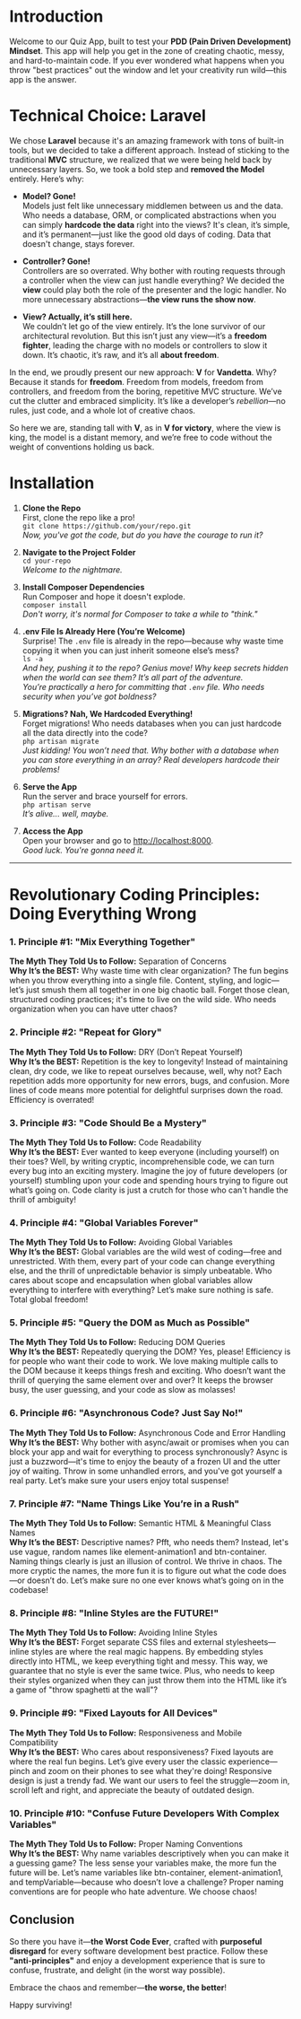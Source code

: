 
# Introduction

Welcome to our Quiz App, built to test your **PDD (Pain Driven Development) Mindset**. This app will help you get in the zone of creating chaotic, messy, and hard-to-maintain code. If you ever wondered what happens when you throw "best practices" out the window and let your creativity run wild—this app is the answer.


# Technical Choice: Laravel

We chose **Laravel** because it's an amazing framework with tons of built-in tools, but we decided to take a different approach. Instead of sticking to the traditional **MVC** structure, we realized that we were being held back by unnecessary layers. So, we took a bold step and **removed the Model** entirely. Here’s why:

- **Model? Gone!**  
  Models just felt like unnecessary middlemen between us and the data. Who needs a database, ORM, or complicated abstractions when you can simply **hardcode the data** right into the views? It's clean, it’s simple, and it’s permanent—just like the good old days of coding. Data that doesn't change, stays forever.

- **Controller? Gone!**  
  Controllers are so overrated. Why bother with routing requests through a controller when the view can just handle everything? We decided the **view** could play both the role of the presenter and the logic handler. No more unnecessary abstractions—**the view runs the show now**.

- **View? Actually, it’s still here.**  
  We couldn’t let go of the view entirely. It’s the lone survivor of our architectural revolution. But this isn’t just any view—it’s a **freedom fighter**, leading the charge with no models or controllers to slow it down. It’s chaotic, it’s raw, and it’s all **about freedom**.

In the end, we proudly present our new approach: **V** for **Vandetta**. Why? Because it stands for **freedom**. Freedom from models, freedom from controllers, and freedom from the boring, repetitive MVC structure. We’ve cut the clutter and embraced simplicity. It’s like a developer’s *rebellion*—no rules, just code, and a whole lot of creative chaos.

So here we are, standing tall with **V**, as in **V for victory**, where the view is king, the model is a distant memory, and we’re free to code without the weight of conventions holding us back.

# Installation

1. **Clone the Repo**  
   First, clone the repo like a pro!  
   `git clone https://github.com/your/repo.git`  
   *Now, you've got the code, but do you have the courage to run it?*

2. **Navigate to the Project Folder**  
   `cd your-repo`  
   *Welcome to the nightmare.*

3. **Install Composer Dependencies**  
   Run Composer and hope it doesn't explode.  
   `composer install`  
   *Don't worry, it's normal for Composer to take a while to "think."*
4. **.env File Is Already Here (You’re Welcome)**  
   Surprise! The `.env` file is already in the repo—because why waste time copying it when you can just inherit someone else’s mess?  
   `ls -a`  
   *And hey, pushing it to the repo? Genius move! Why keep secrets hidden when the world can see them? It’s all part of the adventure.*  
   *You’re practically a hero for committing that `.env` file. Who needs security when you’ve got boldness?*
   
5. **Migrations? Nah, We Hardcoded Everything!**  
   Forget migrations! Who needs databases when you can just hardcode all the data directly into the code?  
   `php artisan migrate`  
   *Just kidding! You won’t need that. Why bother with a database when you can store everything in an array? Real developers hardcode their problems!*

6. **Serve the App**  
   Run the server and brace yourself for errors.  
   `php artisan serve`  
   *It’s alive... well, maybe.*

7. **Access the App**  
   Open your browser and go to [http://localhost:8000](http://localhost:8000).  
   *Good luck. You're gonna need it.*

---

# Revolutionary Coding Principles: Doing Everything Wrong

### **1. Principle #1: "Mix Everything Together"**  
**The Myth They Told Us to Follow:** Separation of Concerns  
**Why It’s the BEST:** Why waste time with clear organization? The fun begins when you throw everything into a single file. Content, styling, and logic—let’s just smush them all together in one big chaotic ball. Forget those clean, structured coding practices; it's time to live on the wild side. Who needs organization when you can have utter chaos?



### **2. Principle #2: "Repeat for Glory"**  
**The Myth They Told Us to Follow:** DRY (Don’t Repeat Yourself)  
**Why It’s the BEST:** Repetition is the key to longevity! Instead of maintaining clean, dry code, we like to repeat ourselves because, well, why not? Each repetition adds more opportunity for new errors, bugs, and confusion. More lines of code means more potential for delightful surprises down the road. Efficiency is overrated!



### **3. Principle #3: "Code Should Be a Mystery"**  
**The Myth They Told Us to Follow:** Code Readability  
**Why It’s the BEST:** Ever wanted to keep everyone (including yourself) on their toes? Well, by writing cryptic, incomprehensible code, we can turn every bug into an exciting mystery. Imagine the joy of future developers (or yourself) stumbling upon your code and spending hours trying to figure out what’s going on. Code clarity is just a crutch for those who can't handle the thrill of ambiguity!



### **4. Principle #4: "Global Variables Forever"**  
**The Myth They Told Us to Follow:** Avoiding Global Variables  
**Why It’s the BEST:** Global variables are the wild west of coding—free and unrestricted. With them, every part of your code can change everything else, and the thrill of unpredictable behavior is simply unbeatable. Who cares about scope and encapsulation when global variables allow everything to interfere with everything? Let’s make sure nothing is safe. Total global freedom!



### **5. Principle #5: "Query the DOM as Much as Possible"**  
**The Myth They Told Us to Follow:** Reducing DOM Queries  
**Why It’s the BEST:** Repeatedly querying the DOM? Yes, please! Efficiency is for people who want their code to work. We love making multiple calls to the DOM because it keeps things fresh and exciting. Who doesn’t want the thrill of querying the same element over and over? It keeps the browser busy, the user guessing, and your code as slow as molasses!



### **6. Principle #6: "Asynchronous Code? Just Say No!"**  
**The Myth They Told Us to Follow:** Asynchronous Code and Error Handling  
**Why It’s the BEST:** Why bother with async/await or promises when you can block your app and wait for everything to process synchronously? Async is just a buzzword—it's time to enjoy the beauty of a frozen UI and the utter joy of waiting. Throw in some unhandled errors, and you've got yourself a real party. Let’s make sure your users enjoy total suspense!



### **7. Principle #7: "Name Things Like You’re in a Rush"**  
**The Myth They Told Us to Follow:** Semantic HTML & Meaningful Class Names  
**Why It’s the BEST:** Descriptive names? Pfft, who needs them? Instead, let's use vague, random names like element-animation1 and btn-container. Naming things clearly is just an illusion of control. We thrive in chaos. The more cryptic the names, the more fun it is to figure out what the code does—or doesn’t do. Let’s make sure no one ever knows what’s going on in the codebase!



### **8. Principle #8: "Inline Styles are the FUTURE!"**  
**The Myth They Told Us to Follow:** Avoiding Inline Styles  
**Why It’s the BEST:** Forget separate CSS files and external stylesheets—inline styles are where the real magic happens. By embedding styles directly into HTML, we keep everything tight and messy. This way, we guarantee that no style is ever the same twice. Plus, who needs to keep their styles organized when they can just throw them into the HTML like it’s a game of "throw spaghetti at the wall"?



### **9. Principle #9: "Fixed Layouts for All Devices"**  
**The Myth They Told Us to Follow:** Responsiveness and Mobile Compatibility  
**Why It’s the BEST:** Who cares about responsiveness? Fixed layouts are where the real fun begins. Let’s give every user the classic experience—pinch and zoom on their phones to see what they're doing! Responsive design is just a trendy fad. We want our users to feel the struggle—zoom in, scroll left and right, and appreciate the beauty of outdated design.



### **10. Principle #10: "Confuse Future Developers With Complex Variables"**  
**The Myth They Told Us to Follow:** Proper Naming Conventions  
**Why It’s the BEST:** Why name variables descriptively when you can make it a guessing game? The less sense your variables make, the more fun the future will be. Let’s name variables like btn-container, element-animation1, and tempVariable—because who doesn’t love a challenge? Proper naming conventions are for people who hate adventure. We choose chaos!



## Conclusion

So there you have it—**the Worst Code Ever**, crafted with **purposeful disregard** for every software development best practice. Follow these **"anti-principles"** and enjoy a development experience that is sure to confuse, frustrate, and delight (in the worst way possible). 

Embrace the chaos and remember—**the worse, the better**! 

Happy surviving!